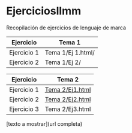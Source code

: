 # Ejerciciosllmm
Recopilación de ejercicios de lenguaje de marca


| Ejercicio| Tema 1|
| ----- | ----- |
| Ejercicio 1| Tema 1/Ej 1.html/|
| Ejercicio 2| Tema 1/Ej 2/|

| Ejercicio| Tema 2|
| ----- | ----- |
| Ejercicio 1| [Tema 2/Ej1.html](https://github.com/celiustp/Ejerciciosllmm/blob/master/Tema%202/Ej1.html)|
| Ejercicio 2| [Tema 2/Ej2.html]()|
| Ejercicio 3| Tema 2/Ej3.html|


[texto a mostrar](url completa)
